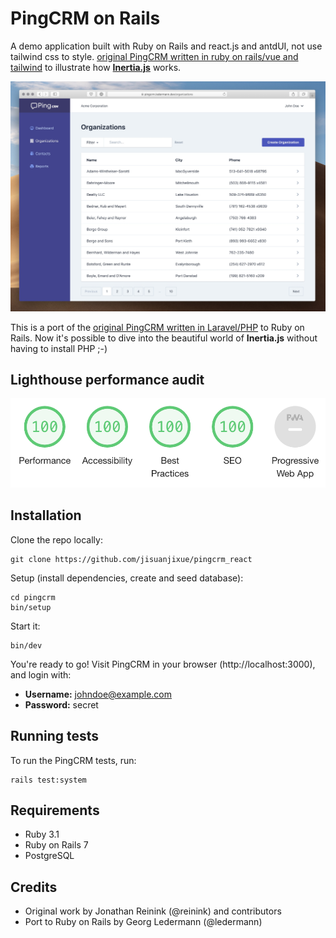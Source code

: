 # PingCRM on Rails

A demo application built with Ruby on Rails and react.js and antdUI, not use tailwind css to style.
[original PingCRM written in ruby on rails/vue and tailwind](https://github.com/ledermann/pingcrm) to illustrate how **[Inertia.js](https://inertiajs.com/)** works.

![Screenshot](screenshot.jpg)

This is a port of the [original PingCRM written in Laravel/PHP](https://github.com/inertiajs/pingcrm) to Ruby on Rails. Now it's possible to dive into the beautiful world of **Inertia.js** without
having to install PHP ;-)

## Lighthouse performance audit

![Lighthouse audit](lighthouse.png)

## Installation

Clone the repo locally:

```
git clone https://github.com/jisuanjixue/pingcrm_react
```

Setup (install dependencies, create and seed database):

```
cd pingcrm
bin/setup
```

Start it:

```
bin/dev
```

You're ready to go! Visit PingCRM in your browser (http://localhost:3000), and login with:

- **Username:** johndoe@example.com
- **Password:** secret

## Running tests

To run the PingCRM tests, run:

```
rails test:system
```

## Requirements

- Ruby 3.1
- Ruby on Rails 7
- PostgreSQL

## Credits

- Original work by Jonathan Reinink (@reinink) and contributors
- Port to Ruby on Rails by Georg Ledermann (@ledermann)
